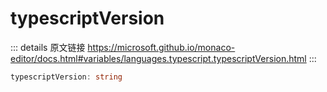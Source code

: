 # typescriptVersion

<backTop />
        
::: details 原文链接
https://microsoft.github.io/monaco-editor/docs.html#variables/languages.typescript.typescriptVersion.html
:::

```ts
typescriptVersion: string
```